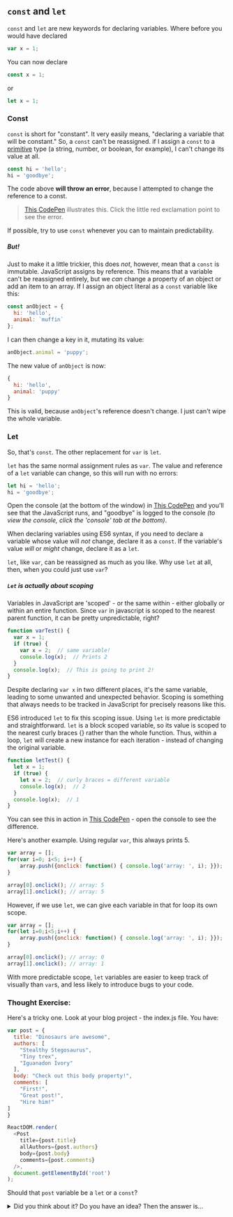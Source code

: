 
## `const` and `let`

`const` and `let` are new keywords for declaring variables. Where before you would have declared

```javascript
var x = 1;
```

You can now declare

```javascript
const x = 1;
```

or

```javascript
let x = 1;
```

### Const

`const` is short for "constant". It very easily means, "declaring a variable that will be constant." So, a `const` can't be reassigned. if I assign a `const` to a [primitive](https://developer.mozilla.org/en-US/docs/Glossary/Primitive) type (a string, number, or boolean, for example), I can't change its value at all.

```javascript
const hi = 'hello';
hi = 'goodbye';
```

The code above **will throw an error**, because I attempted to change the reference to a const.

> [This CodePen](https://codepen.io/andrewdushane/pen/jBYzbm) illustrates this. Click the little red exclamation point to see the error.

If possible, try to use `const` whenever you can to maintain predictability.

##### But!

Just to make it a little trickier, this does _not_, however, mean that a `const` is immutable. JavaScript assigns by reference. This means that a variable can't be reassigned entirely, but we *can* change a property of an object or add an item to an array. If I assign an object literal as a `const` variable like this:

```javascript
const anObject = {
  hi: 'hello',
  animal: `muffin`
};
```

I can then change a key in it, mutating its value:

```javascript
anObject.animal = 'puppy';
```

The new value of `anObject` is now:

```javascript
{
  hi: 'hello',
  animal: 'puppy'
}
```

This is valid, because `anObject`'s reference doesn't change. I just can't wipe the whole variable.


### Let


So, that's `const`. The other replacement for `var` is `let`.

`let` has the same normal assignment rules as `var`. The value and reference of a `let` variable can change, so this will run with no errors:

```javascript
let hi = 'hello';
hi = 'goodbye';
```

Open the console (at the bottom of the window) in [This CodePen](https://codepen.io/andrewdushane/pen/mWpxVy) and you'll see that the JavaScript runs, and "goodbye" is logged to the console *(to view the console, click the 'console' tab at the bottom)*.

When declaring variables using ES6 syntax, if you need to declare a variable whose value will _not_ change, declare it as a `const`. If the variable's value _will_ or _might_ change, declare it as a `let`.

`let`, like `var`, can be reassigned as much as you like. Why use `let` at all, then, when you could just use `var`?

##### `Let` is actually about scoping
Variables in JavaScript are 'scoped' - or the same within - either globally or within an entire function. Since `var` in javascript is scoped to the nearest parent function, it can be pretty unpredictable, right?

```javascript
function varTest() {
  var x = 1;
  if (true) {
    var x = 2;  // same variable!
    console.log(x);  // Prints 2
  }
  console.log(x);  // This is going to print 2!
}
```

Despite declaring `var x` in two different places, it's the same variable, leading to some unwanted and unexpected behavior. Scoping is something that always needs to be tracked in JavaScript for precisely reasons like this.

ES6 introduced `let` to fix this scoping issue. Using `let` is more predictable and straightforward. `let` is a block scoped variable, so its value is scoped to the nearest curly braces {} rather than the whole function. Thus, within a loop, `let` will create a new instance for each iteration - instead of changing the original variable.

```js
function letTest() {
  let x = 1;
  if (true) {
    let x = 2;  // curly braces = different variable
    console.log(x);  // 2
  }
  console.log(x);  // 1
}
```

You can see this in action in [This CodePen](https://codepen.io/andrewdushane/pen/oZpqxO) - open the console to see the difference.

Here's another example. Using regular `var`, this always prints 5.

```js
var array = [];
for(var i=0; i<5; i++) {
    array.push({onclick: function() { console.log('array: ', i); }});
}

array[0].onclick(); // array: 5
array[1].onclick(); // array: 5
```

However, if we use `let`, we can give each variable in that for loop its own scope.

```js
var array = [];
for(let i=0;i<5;i++) {
    array.push({onclick: function() { console.log('array: ', i); }});
}

array[0].onclick(); // array: 0
array[1].onclick(); // array: 1
```

With more predictable scope, `let` variables are easier to keep track of visually than `var`s, and less likely to introduce bugs to your code.

### Thought Exercise:

Here's a tricky one. Look at your blog project - the index.js file. You have:

```js
var post = {
  title: "Dinosaurs are awesome",
  authors: [
    "Stealthy Stegosaurus",
    "Tiny trex",
    "Iguanadon Ivory"
  ],
  body: "Check out this body property!",
  comments: [
    "First!",
    "Great post!",
    "Hire him!"
]
}

ReactDOM.render(
  <Post
    title={post.title}
    allAuthors={post.authors}
    body={post.body}
    comments={post.comments}
  />,
  document.getElementById('root')
);

```

Should that `post` variable be a `let` or a `const`?

<details>
 <summary>Did you think about it? Do you have an idea? Then the answer is...</summary>
  <p><code>const</code> We want to show one post which will be displayed
  constantly. The one post should never change.</p>

  <p>Now, the comments might change. People should be able to add or remove
  their own comments. Remember that <code>const</code> only refers to what the
  variable <code>post</code> references. We're still allowed to modify the
  values inside of the object.</p>

  <p>Using <code>const</code> will guarantee that the <code>post</code> object
  is never swapped out for an entirely other blog post object. Using
  <code>const</code> will still allow us to modify the values of the
  <code>title</code> <code>authors</code> <code>body</code> and
  <code>comments</code> inside the constant object.</p>
</details>
